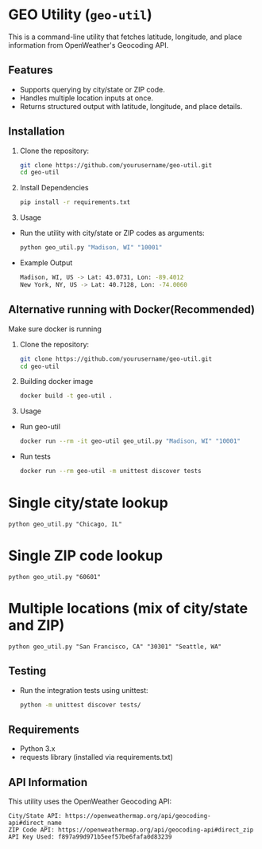 # GEO Utility (`geo-util`)

This is a command-line utility that fetches latitude, longitude, and place information from OpenWeather's Geocoding API.

## Features
- Supports querying by city/state or ZIP code.
- Handles multiple location inputs at once.
- Returns structured output with latitude, longitude, and place details.

## Installation

1. Clone the repository:
   ```sh
   git clone https://github.com/yourusername/geo-util.git
   cd geo-util
2. Install Dependencies
    ```sh
    pip install -r requirements.txt
3. Usage
- Run the utility with city/state or ZIP codes as arguments:
    ```sh
    python geo_util.py "Madison, WI" "10001"
- Example Output
    ```sh
  Madison, WI, US -> Lat: 43.0731, Lon: -89.4012
  New York, NY, US -> Lat: 40.7128, Lon: -74.0060

## Alternative running with Docker(Recommended)

Make sure docker is running

1. Clone the repository:
   ```sh
   git clone https://github.com/yourusername/geo-util.git
   cd geo-util
2. Building docker image
    ```sh
    docker build -t geo-util .
3. Usage
- Run geo-util
    ```sh
    docker run --rm -it geo-util geo_util.py "Madison, WI" "10001"
- Run tests
    ```sh
  docker run --rm geo-util -m unittest discover tests

    
# Single city/state lookup

    python geo_util.py "Chicago, IL"

# Single ZIP code lookup
    
    python geo_util.py "60601"

# Multiple locations (mix of city/state and ZIP)
    
    python geo_util.py "San Francisco, CA" "30301" "Seattle, WA"

## Testing
- Run the integration tests using unittest:
    ```sh
    python -m unittest discover tests/
## Requirements
- Python 3.x
- requests library (installed via requirements.txt)

## API Information
This utility uses the OpenWeather Geocoding API:

    City/State API: https://openweathermap.org/api/geocoding-api#direct_name
    ZIP Code API: https://openweathermap.org/api/geocoding-api#direct_zip
    API Key Used: f897a99d971b5eef57be6fafa0d83239

